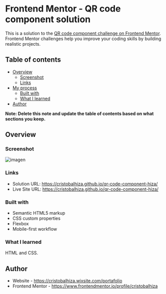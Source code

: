 # Frontend Mentor - QR code component solution

This is a solution to the [QR code component challenge on Frontend Mentor](https://www.frontendmentor.io/challenges/qr-code-component-iux_sIO_H). Frontend Mentor challenges help you improve your coding skills by building realistic projects. 

## Table of contents

- [Overview](#overview)
  - [Screenshot](#screenshot)
  - [Links](#links)
- [My process](#my-process)
  - [Built with](#built-with)
  - [What I learned](#what-i-learned)
- [Author](#author)

**Note: Delete this note and update the table of contents based on what sections you keep.**

## Overview

### Screenshot

![imagen](https://github.com/cristobalhiza/Frontend-Mentor---QR-code-component/assets/153965015/7e8661bb-25e9-47ec-ab0a-4c89164d2b82)

### Links

- Solution URL: https://cristobalhiza.github.io/qr-code-component-hiza/
- Live Site URL: https://cristobalhiza.github.io/qr-code-component-hiza/

### Built with

- Semantic HTML5 markup
- CSS custom properties
- Flexbox
- Mobile-first workflow

### What I learned

HTML and CSS.

## Author

- Website - https://cristobalhiza.wixsite.com/portafolio
- Frontend Mentor - https://www.frontendmentor.io/profile/cristobalhiza
